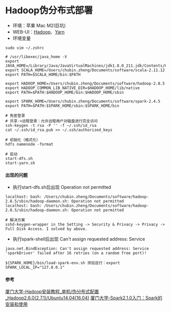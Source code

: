 # Hadoop伪分布式部署
+ 环境：苹果 Mac M2(巨坑)
+ WEB-UI：[Hadoop](http://localhost:50070)、[Yarn](http://localhost:8088/cluster)
+ 环境变量
```shell
sudo vim ~/.zshrc

# /usr/libexec/java_home -V
export JAVA_HOME=/Library/Java/JavaVirtualMachines/jdk1.8.0_211.jdk/Contents/Home
export SCALA_HOME=/Users/chubin.zheng/Documents/software/scala-2.11.12
export PATH=$SCALA_HOME/bin:$PATH

export HADOOP_HOME=/Users/chubin.zheng/Documents/software/hadoop-2.8.5
export HADOOP_COMMON_LIB_NATIVE_DIR=$HADOOP_HOME/lib/native
export PATH=$PATH:$HADOOP_HOME/bin:$HADOOP_HOME/sbin

export SPARK_HOME=/Users/chubin.zheng/Documents/software/spark-2.4.5
export PATH=$PATH:$SPARK_HOME/sbin:$SPARK_HOME/bin

# 免密登录
# 共享->远程登录：允许远程用户对磁盘进行完全访问
ssh-keygen -t rsa -P '' -f ~/.ssh/id_rsa
cat ~/.ssh/id_rsa.pub >> ~/.ssh/authorized_keys

# 初始化（格式化）
hdfs namenode -format

# 启动
start-dfs.sh
start-yarn.sh
```

#### 出现的问题
+ 执行start-dfs.sh后出现 Operation not permitted
```shell
localhost: bash: /Users/chubin.zheng/Documents/software/hadoop-2.8.5/sbin/hadoop-daemon.sh: Operation not permitted
localhost: bash: /Users/chubin.zheng/Documents/software/hadoop-2.8.5/sbin/hadoop-daemon.sh: Operation not permitted

# 解决方案
sshd-keygen-wrapper in the Setting -> Security & Privacy -> Privacy -> Full Disk Access. I solved by above.
```
+ 执行spark-shell后出现 Can't assign requested address: Service
```shell
java.net.BindException: Can't assign requested address: Service 'sparkDriver' failed after 16 retries (on a random free port)!

${SPARK_HOME}/bin/load-spark-env.sh 添加这行：export SPARK_LOCAL_IP="127.0.0.1"
```

#### 参考
[厦门大学-Hadoop安装教程_单机/伪分布式配置_Hadoop2.6.0(2.7.1)/Ubuntu14.04(16.04)](https://dblab.xmu.edu.cn/blog/7/)
[厦门大学-Spark2.1.0入门：Spark的安装和使用](https://dblab.xmu.edu.cn/blog/1307/)
